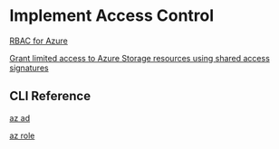 # Implement Access Control

[RBAC for Azure](https://docs.microsoft.com/en-us/azure/role-based-access-control/)

[Grant limited access to Azure Storage resources using shared access signatures](https://docs.microsoft.com/en-us/azure/storage/common/storage-sas-overview)

## CLI Reference

[az ad](https://docs.microsoft.com/en-us/cli/azure/ad?view=azure-cli-latest)

[az role](https://docs.microsoft.com/en-us/cli/azure/role?view=azure-cli-latest)
